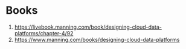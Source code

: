 # Books
1. https://livebook.manning.com/book/designing-cloud-data-platforms/chapter-4/92
2. https://www.manning.com/books/designing-cloud-data-platforms
